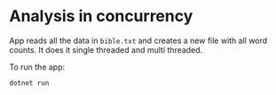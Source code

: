# Analysis in concurrency

App reads all the data in `bible.txt` and creates a new file with all word counts. It does it single threaded and multi threaded.

To run the app:

```bash
dotnet run
```